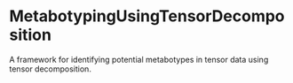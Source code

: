 # MetabotypingUsingTensorDecomposition
A framework for identifying potential metabotypes in tensor data using tensor decomposition.
